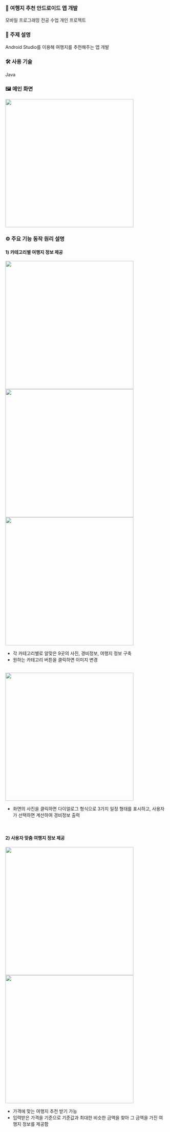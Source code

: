 ### 🎇 여행지 추천 안드로이드 앱 개발  
모바일 프로그래밍 전공 수업 개인 프로젝트 



### 📌 주제 설명  
Android Studio를 이용해 여행지를 추천해주는 앱 개발

### 🛠️ 사용 기술  
Java



### 🖼️ 메인 화면  

<img src="https://github.com/user-attachments/assets/da267625-0d50-40f7-aa31-d684c40c32a4" style="height:400px;" />



### ⚙️ 주요 기능 동작 원리 설명  

#### 1) 카테고리별 여행지 정보 제공  

<p>
  <img src="https://github.com/user-attachments/assets/3d01b2ba-75c1-4acb-b3f2-3175589e16dc" style="height:400px; margin-right:8px;" />
  <img src="https://github.com/user-attachments/assets/a5361ec5-da45-47c9-997b-a13be0b718d0" style="height:400px; margin-right:8px;" />
  <img src="https://github.com/user-attachments/assets/5ea68ada-b3e3-4abc-a107-df3b697016f3" style="height:400px;" />
</p>

- 각 카테고리별로 알맞은 9곳의 사진, 경비정보, 여행지 정보 구축  
- 원하는 카테고리 버튼을 클릭하면 이미지 변경

<br>

<img src="https://github.com/user-attachments/assets/9ad601df-5de0-4778-8e05-48ef62426f44" style="height:400px;" />

- 화면의 사진을 클릭하면 다이얼로그 형식으로 3가지 일정 형태를 표시하고, 사용자가 선택하면 계산하여 경비정보 출력

<br>

#### 2) 사용자 맞춤 여행지 정보 제공  

<img src="https://github.com/user-attachments/assets/a71bde31-5282-4a54-8da7-24953a6f71b9" style="height:400px;" />
<img src="https://github.com/user-attachments/assets/a3d78cd6-389b-4642-b957-574e61a13a09" style="height:400px;" />

- 가격에 맞는 여행지 추천 받기 가능  
- 입력받은 가격을 기준으로 기준값과 최대한 비슷한 금액을 찾아 그 금액을 가진 여행지 정보를 제공함
